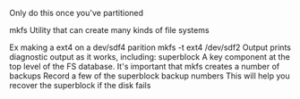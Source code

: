 Only do this once you've partitioned

mkfs
  Utility that can create many kinds of file systems

  Ex making a ext4 on a dev/sdf4 parition
    mkfs -t ext4 /dev/sdf2
      Output
        prints diagnostic output as it works, including:
          superblock
            A key component at the top level of the FS database.
              It's important that mkfs creates a number of backups
            Record a few of the superblock backup numbers
              This will help you recover the superblock if the disk fails
